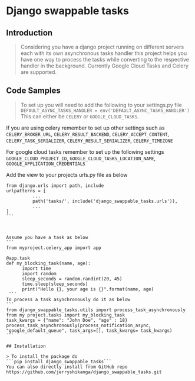 # Django swappable tasks

## Introduction

> Considering you have a django project running on different servers each with its own asynchronous tasks handler this project helps you have one way to process the tasks while converting to the respective handler in the background. Currently Google Cloud Tasks and Celery are supported.

## Code Samples

> To set up you will need to add the following to your settings.py file
```DEFAULT_ASYNC_TASKS_HANDLER = env('DEFAULT_ASYNC_TASKS_HANDLER')```
This can either be ```CELERY``` or ```GOOGLE_CLOUD_TASKS```.

If you are using celery remember to set up other settings such as ```CELERY_BROKER_URL```, ```CELERY_RESULT_BACKEND```, ```CELERY_ACCEPT_CONTENT```, ```CELERY_TASK_SERIALIZER```, ```CELERY_RESULT_SERIALIZER```, ```CELERY_TIMEZONE```

For google cloud tasks remember to set up the following settings ```GOOGLE_CLOUD_PROJECT_ID```, ```GOOGLE_CLOUD_TASKS_LOCATION_NAME```, ```GOOGLE_APPLICATION_CREDENTIALS```

Add the view to your projects urls.py file as below

````
from django.urls import path, include
urlpatterns = [
          ...
          path('tasks/', include('django_swappable_tasks.urls')),    
          ...    
]
```



Assume you have a task as below
``` 
from myproject.celery_app import app

@app.task
def my_blocking_task(name, age):
      import time
      import random
      sleep_seconds = random.randint(20, 45)
      time.sleep(sleep_seconds)
      print("Hello {}, your age is {}".format(name, age)
 ```
To process a task asynchronously do it as below
```
from django_swappable_tasks.utils import process_task_asynchronously
from my project.tasks import my_blocking_task
task_kwargs = {"name": "John Doe", "age" : 18}
process_task_asynchronously(process_notification_async, "google_default_queue", task_args=[], task_kwargs= task_kwargs)
```

## Installation

> To install the package do 
```pip install django_swappable_tasks```
You can also directly install from GitHub repo https://github.com/jerryshikanga/django_swappable_tasks.git  
